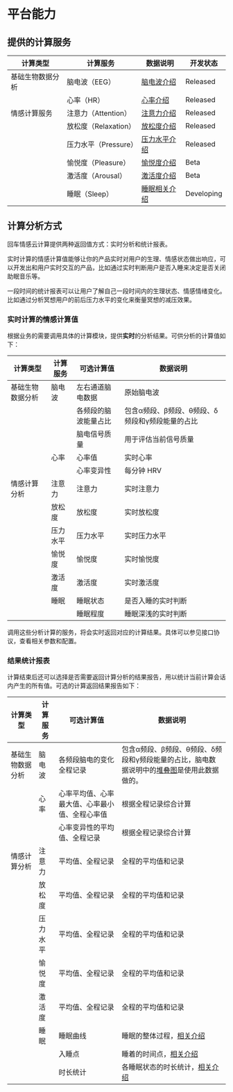 # 平台能力
## 提供的计算服务

| 计算类型 | 计算服务 | 数据说明 | 开发状态 |
| --- | --- | --- | --- |
| 基础生物数据分析 | 脑电波（EEG） | [脑电波介绍](./☁%EF%B8%8F数据说明/1.%20脑电波（EEG）.html) | Released |
|  | 心率（HR） | [心率介绍](./☁%EF%B8%8F数据说明/2.%20心率（HR）.html) | Released |
| 情感计算服务 | 注意力（Attention） | [注意力介绍](./☁%EF%B8%8F数据说明/3.%20注意力（Attention）.html) | Released |
|  | 放松度（Relaxation） | [放松度介绍](./☁%EF%B8%8F数据说明/4.%20放松度（Relaxation）.html) | Released |
|  | 压力水平（Pressure） | [压力水平介绍](./☁%EF%B8%8F数据说明/5.%20压力水平（Pressure）.html) | Released |
|  | 愉悦度（Pleasure） | [愉悦度介绍](./☁%EF%B8%8F数据说明/6.%20愉悦度（Pleasure）.html) | Beta |
|  | 激活度（Arousal） | [激活度介绍](./☁%EF%B8%8F数据说明/7.%20激活度（Arousal）.html) | Beta |
|  | 睡眠（Sleep） | [睡眠相关介绍]() | Developing |


## 计算分析方式
回车情感云计算提供两种返回值方式：实时分析和统计报表。

实时计算的情感计算值能够让你的产品实时对用户的生理、情感状态做出响应，可以开发出和用户实时交互的产品，比如通过实时判断用户是否入睡来决定是否关闭助眠音乐等。

一段时间的统计报表可以让用户了解自己一段时间内的生理状态、情感情绪变化。比如通过分析冥想用户的前后压力水平的变化来衡量冥想的减压效果。

### 实时计算的情感计算值

根据业务的需要调用具体的计算模块，提供**实时**的分析结果。可供分析的计算值如下：

| 计算类型 | 计算服务 | 可选计算值 | 数据说明 |
| --- | --- | --- | --- |
| 基础生物数据分析 | 脑电波 | 左右通道脑电数据 | 原始脑电波 |
|  |  | 各频段的脑波能量占比 | 包含α频段、β频段、θ频段、δ频段和γ频段能量的占比 |
|  |  | 脑电信号质量 | 用于评估当前信号质量 |  
|  | 心率 | 心率值 | 实时心率 |
|  |  | 心率变异性 | 每分钟 HRV |
| 情感计算分析 | 注意力 | 注意力 | 实时注意力 |
|  | 放松度 | 放松度 | 实时放松度 |
|  | 压力水平 | 压力水平 | 实时压力水平 |
|  | 愉悦度 | 愉悦度 | 实时愉悦度 |
|  | 激活度 | 激活度 | 实时激活度 |
|  | 睡眠 | 睡眠状态 | 是否入睡的实时判断 |
|  |  | 睡眠程度 | 睡眠深浅的实时判断 |

调用这些分析计算的服务，将会实时返回对应的计算结果。具体可以参见接口协议，查看相关参数和配置。

### 结果统计报表

计算结束后还可以选择是否需要返回计算分析的结果报告，用以统计当前计算会话内产生的所有值。可选的计算返回结果报告如下：

| 计算类型 | 计算服务 | 可选计算值 | 数据说明 |
| --- | --- | --- | --- |
| 基础生物数据分析 | 脑电波 | 各频段脑电的变化全程记录 | 包含α频段、β频段、θ频段、δ频段和γ频段能量的占比，脑电数据说明中的[堆叠图](./☁%EF%B8%8F数据说明/1.%20脑电波（EEG）.html#脑电波频段能量在冥想场景中的应用)是使用此数据做的。 |
|  | 心率 | 心率平均值、心率最大值、心率最小值、全程心率值 | 根据全程记录综合计算 |
|  |  | 心率变异性的平均值、全程记录 | 根据全程记录综合计算 |
| 情感计算分析 | 注意力 | 平均值、全程记录 | 全程的平均值和记录 |
|  | 放松度 | 平均值、全程记录 | 全程的平均值和记录 |
|  | 压力水平 | 平均值、全程记录 | 全程的平均值和记录 |
|  | 愉悦度 | 平均值、全程记录 | 全程的平均值和记录 |
|  | 激活度 | 平均值、全程记录 | 全程的平均值和记录 |
|  | 睡眠 | 睡眠曲线 | 睡眠的整体过程，[相关介绍](./☁%EF%B8%8F数据说明/8.%20睡眠（Sleep）.html#睡眠曲线（sleep-curve）) |
|  |  | 入睡点 | 睡着的时间点，[相关介绍](./☁%EF%B8%8F数据说明/8.%20睡眠（Sleep）.html#入睡点（sleep-point）) |
|  |  | 时长统计 | 各睡眠状态的时长统计，[相关介绍](./☁%EF%B8%8F数据说明/8.%20睡眠（Sleep）.html#入睡点（sleep-point）) |
